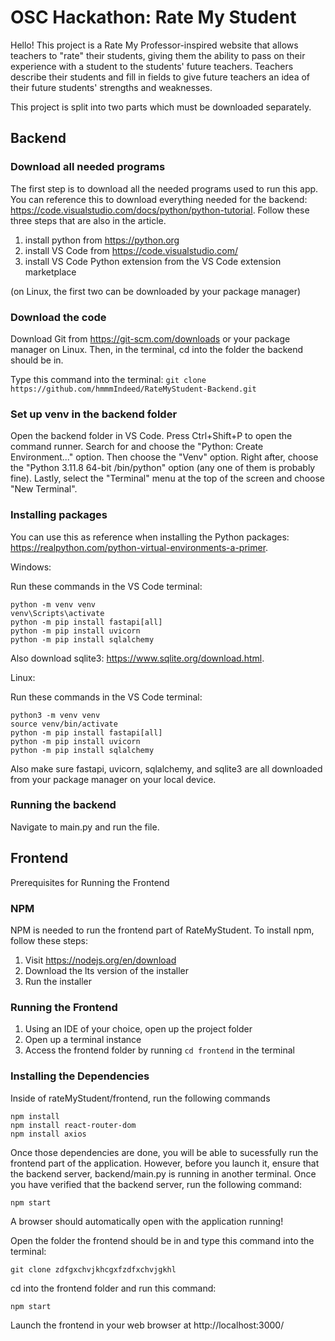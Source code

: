 # OSC Hackathon: Rate My Student
Hello! This project is a Rate My Professor-inspired website that allows teachers to "rate" their students, giving them the ability to pass on their experience with a student to the students' future teachers. Teachers describe their students and fill in fields to give future teachers an idea of their future students' strengths and weaknesses.

This project is split into two parts which must be downloaded separately.
## Backend
### Download all needed programs
The first step is to download all the needed programs used to run this app. You can reference this to download everything needed for the backend: https://code.visualstudio.com/docs/python/python-tutorial. Follow these three steps that are also in the article.
1. install python from https://python.org
2. install VS Code from https://code.visualstudio.com/
3. install VS Code Python extension from the VS Code extension marketplace

(on Linux, the first two can be downloaded by your package manager)

### Download the code
Download Git from https://git-scm.com/downloads or your package manager on Linux. Then, in the terminal, cd into the folder the backend should be in. 

Type this command into the terminal:
```git clone https://github.com/hmmmIndeed/RateMyStudent-Backend.git```


### Set up venv in the backend folder
Open the backend folder in VS Code. Press Ctrl+Shift+P to open the command runner. Search for and choose the "Python: Create Environment..." option. Then choose the "Venv" option. Right after, choose the "Python 3.11.8 64-bit /bin/python" option (any one of them is probably fine). Lastly, select the "Terminal" menu at the top of the screen and choose "New Terminal".

### Installing packages
You can use this as reference when installing the Python packages: https://realpython.com/python-virtual-environments-a-primer.

Windows:

Run these commands in the VS Code terminal:

    python -m venv venv
    venv\Scripts\activate
    python -m pip install fastapi[all]
    python -m pip install uvicorn
    python -m pip install sqlalchemy

Also download sqlite3: https://www.sqlite.org/download.html.

Linux:

Run these commands in the VS Code terminal:

    python3 -m venv venv
    source venv/bin/activate
    python -m pip install fastapi[all]
    python -m pip install uvicorn
    python -m pip install sqlalchemy

Also make sure fastapi, uvicorn, sqlalchemy, and sqlite3 are all downloaded from your package manager on your local device.

### Running the backend
Navigate to main.py and run the file.


## Frontend
Prerequisites for Running the Frontend

### NPM
NPM is needed to run the frontend part of RateMyStudent. To install npm, follow these steps:
1. Visit https://nodejs.org/en/download
2. Download the lts version of the installer
3. Run the installer

### Running the Frontend
1. Using an IDE of your choice, open up the project folder
2. Open up a terminal instance
3. Access the frontend folder by running
```cd frontend```
   in the terminal

### Installing the Dependencies

Inside of rateMyStudent/frontend, run the following commands

    npm install
    npm install react-router-dom
    npm install axios


Once those dependencies are done, you will be able to sucessfully run the frontend part of the application. However, before you launch it,
ensure that the backend server, backend/main.py is running in another terminal. Once you have verified that the backend server, run the following command:

    npm start

A browser should automatically open with the application running!


Open the folder the frontend should be in and type this command into the terminal:

    git clone zdfgxchvjkhcgxfzdfxchvjgkhl

cd into the frontend folder and run this command:

    npm start

Launch the frontend in your web browser at http://localhost:3000/
